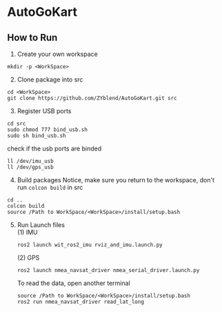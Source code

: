 # AutoGoKart

## How to Run
1. Create your own workspace
```
mkdir -p <WorkSpace>
```
2. Clone package into src
```
cd <WorkSpace>
git clone https://github.com/ZYblend/AutoGoKart.git src
```
3. Register USB ports
```
cd src
sudo chmod 777 bind_usb.sh
sudo sh bind_usb.sh
```
check if the usb ports are binded
```
ll /dev/imu_usb
ll /dev/gps_usb
```
4. Build packages
Notice, make sure you return to the workspace, don't run `colcon build` in src
```
cd ..
colcon build
source /Path to WorkSpace/<WorkSpace>/install/setup.bash
```
5. Run Launch files <br>
   (1) IMU
   ```
   ros2 launch wit_ros2_imu rviz_and_imu.launch.py
   ```
   (2) GPS
   ```
   ros2 launch nmea_navsat_driver nmea_serial_driver.launch.py
   ```
   To read the data, open another terminal
   ```
   source /Path to WorkSpace/<WorkSpace>/install/setup.bash
   ros2 run nmea_navsat_driver read_lat_long
   ```
